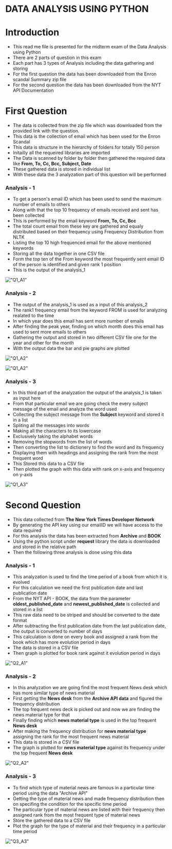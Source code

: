 # DATA ANALYSIS USING PYTHON

# Introduction
- This read me file is presented for the midterm exam of the Data Analysis using Python
- There are 2 parts of question in this exam
- Each part has 3 types of Analysis including the data gathering and storing
- For the first question the data has been downloaded from the Enron scandal Summary zip file
- For the second question the data has been downloaded from the NYT API Documentation


# First Question

- The data is collected from the zip file which was downloaded from the provided link with the question. 
- This data is the collection of email which has been used for the Enron Scandal
- This data is structure in the hierarchy of folders for totally 150 person
- Initailly all the requeired libraries are imported
- The Data is scanned by folder by folder then gathered the required data like **From, To, Cc, Bcc, Subject, Date**
- These gathered data is stored in individual list
- With these data the 3 analyzation part of this question will be performed

### Analysis - 1

- To get a person's email ID which has been used to send the maximum number of emails to others 
- Along with that the top 10 frequency of emails received and sent has been collected
- This is performed by the email keyword **From, To, Cc, Bcc**
- The total count email from these key are gathered and equaly distributed based on their frequency using Frequency Distribution from NLTK
- Listing the top 10 high frequenced email for the above mentioned keywords
- Storing all the data together in one CSV file
- Form the top ten of the From keyword the most frequently sent email ID of the person is identified and given rank 1 position
- This is the output of the analysis_1 

!["Q1_A1"](ana_[1-3]/Q1_A1.png)

### Analysis - 2 

- The output of the analysis_1 is used as a input of this analysis_2
- The rank1 frequency email from the keyword FROM is used for analyzing realated to the time
- In which year does this email has sent more number of emails
- After finding the peak year, finding on which month does this email has used to sent more emails to others
- Gathering the output and stored in two different CSV file one for the year and other for the month
- With the output data the bar and pie graphs are plotted

!["Q1_A2"](ana_[1-3]/Q1_A2_Year.png)

!["Q1_A2"](ana_[1-3]/Q1_A2_Month.png)

### Analysis - 3

- In this third part of the analyzation the output of the analysis_1 is taken as input here
- From that particular email we are going check the every subject message of the email and analyze the word used
- Collecting the subject message from the **Subject** keyword and stored it in a list
- Spliting all the messages into words
- Making all the characters to its lowercase
- Exclusively taking the alphabet words
- Removing the stopwords from the list of words
- Then converting the list to dictionery to find the word and its frequency 
- Displaying them with headings and assigning the rank from the most frequent word
- This Stored this data to a CSV file
- Then plotted the graph with this data with rank on x-axis and frequency on y-axis

!["Q1_A3"](ana_[1-3]/Q1_A3.png)


# Second Question

- This data collected from **The New York Times Developer Network** 
- By generating the API key using our emailID we will have access to the data required
- For this analysis the data has been extracted from **Archive** and **BOOK**
- Using the python script under **request** library the data is downloaded and stored in the relative path
- Then the following three analysis is done using this data

### Analysis - 1

- This analyzation is used to find the time period of a book from which it is evolved
- For this calculation we need the first publication date and last publication date
- From the NYT API - BOOK, the data from the parameter **oldest_published_date** and **newest_published_date** is collected and stored in a list
- This raw data need to be striped and should be converted to the date format
- After subtracting the first publication date from the last publication date, the output is converted to number of days
- This calculation is done on every book and assigned a rank from the book which has more evolution period in days
- The data is stored in a CSV file
- Then graph is plotted for book rank against it evolution period in days

!["Q2_A1"](ana_[1-3]/Q2_A1_BookEvolution.png)

### Analysis - 2

- In this analyzation we are going find the most frequent News desk which has more similar type of news material
- First getting the **News desk** from the **Archive API data** and figured the frequency distribution 
- The top frequent news deck is picked out and now we are finding the news material type for that
- Finally finding which **news material type** is used in the top frequent **News desk**
- After making the frequency distribution for **news material type** assigning the rank for the most frequent news material
- This data is stored in a CSV file 
- The graph is plotted for **news material type** against its frequency under the top frequent **News desk**

!["Q2_A2"](ana_[1-3]/Q2_A2_NewsDesk_MaterialType.png)

### Analysis - 3

- To find which type of material news are famous in a particular time period using the data "Archive API"
- Getting the type of material news and made frequency distribution then on specifing the condition for the specific time period
- The particular type of material news are listed with their frequency then assigned rank from the most frequent type of material news
- Store the gathered data to a CSV file
- Plot the graph for the type of material and their frequency in a particular time period 

!["Q3_A3"](ana_[1-3]/Q2_A3_MaterialType_TimePeriod.png)
